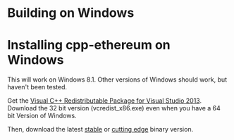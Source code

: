 # Building on Windows

# Installing cpp-ethereum on Windows

This will work on Windows 8.1. Other versions of Windows should work, but haven't been tested.

Get the [Visual C++ Redistributable Package for Visual Studio 2013](http://www.microsoft.com/en-US/download/details.aspx?id=40784). Download the 32 bit version (vcredist_x86.exe) even when you have a 64 bit Version of Windows.

Then, download the latest [stable](http://build.ethdev.com/builds/Windows%20C%2B%2B%20master%20branch/AlethZero-Win32-latest.7z) or [cutting edge](http://build.ethdev.com/builds/Windows%20C%2B%2B%20develop%20branch/AlethZero-Win32-latest.7z) binary version.

